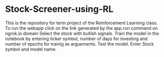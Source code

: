 # Stock-Screener-using-RL
This is the repository for term project of the Reinforcement Learning class.
To run the webapp click on the link generated by the app.run command on ngrok.io domain
Select the stock with bullish signals.
Train the model in the notebook by entering ticker symbol, number of days for investing and number of epochs for trainig as arguements.
Test the model. Enter Stock symbol and model name.